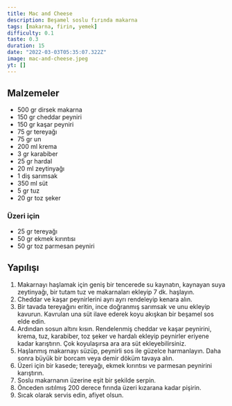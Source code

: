 ```yaml
---
title: Mac and Cheese
description: Beşamel soslu fırında makarna
tags: [makarna, firin, yemek]
difficulty: 0.1
taste: 0.3
duration: 15
date: "2022-03-03T05:35:07.322Z"
image: mac-and-cheese.jpeg
yt: []
---
```


## Malzemeler

- 500 gr dirsek makarna
- 150 gr cheddar peyniri
- 150 gr kaşar peyniri
- 75 gr tereyağı
- 75 gr un
- 200 ml krema
- 3 gr karabiber
- 25 gr hardal
- 20 ml zeytinyağı
- 1 diş sarımsak
- 350 ml süt
- 5 gr tuz
- 20 gr toz şeker

### Üzeri için

- 25 gr tereyağı
- 50 gr ekmek kırıntısı
- 50 gr toz parmesan peyniri

## Yapılışı

1. Makarnayı haşlamak için geniş bir tencerede su kaynatın, kaynayan suya zeytinyağı, bir tutam tuz ve makarnaları ekleyip 7 dk. haşlayın.
2. Cheddar ve kaşar peynirlerini ayrı ayrı rendeleyip kenara alın.
3. Bir tavada tereyağını eritin, ince doğranmış sarımsak ve unu ekleyip kavurun. Kavrulan una süt ilave ederek koyu akışkan bir beşamel sos elde edin.
4. Ardından sosun altını kısın. Rendelenmiş cheddar ve kaşar peynirini, krema, tuz, karabiber, toz şeker ve hardalı ekleyip peynirler eriyene kadar karıştırın. Çok koyulaşırsa ara ara süt ekleyebilirsiniz.
5. Haşlanmış makarnayı süzüp, peynirli sos ile güzelce harmanlayın. Daha sonra büyük bir borcam veya demir döküm tavaya alın.
6. Üzeri için bir kasede; tereyağı, ekmek kırıntısı ve parmesan peynirini karıştırın.
7. Soslu makarnanın üzerine eşit bir şekilde serpin.
8. Önceden ısıtılmış 200 derece fırında üzeri kızarana kadar pişirin.
9. Sıcak olarak servis edin, afiyet olsun.

